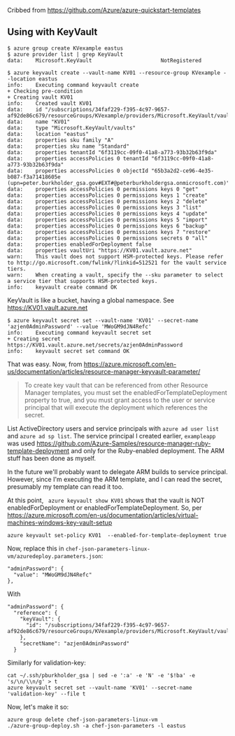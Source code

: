 Cribbed from https://github.com/Azure/azure-quickstart-templates


## Using with KeyVault

```
$ azure group create KVexample eastus
$ azure provider list | grep KeyVault
data:    Microsoft.KeyVault                      NotRegistered

$ azure keyvault create --vault-name KV01 --resource-group KVexample --location eastus
info:    Executing command keyvault create
+ Checking pre-condition
+ Creating vault KV01
info:    Created vault KV01
data:    id "/subscriptions/34faf229-f395-4c97-9657-af92de86c679/resourceGroups/KVexample/providers/Microsoft.KeyVault/vaults/KV01"
data:    name "KV01"
data:    type "Microsoft.KeyVault/vaults"
data:    location "eastus"
data:    properties sku family "A"
data:    properties sku name "Standard"
data:    properties tenantId "6f3119cc-09f0-41a8-a773-93b32b63f9da"
data:    properties accessPolicies 0 tenantId "6f3119cc-09f0-41a8-a773-93b32b63f9da"
data:    properties accessPolicies 0 objectId "65b3a2d2-ce96-4e35-b087-f3a71418605e (upn=peter.burkholder_gsa.gov#EXT#@peterburkholdergsa.onmicrosoft.com)"
data:    properties accessPolicies 0 permissions keys 0 "get"
data:    properties accessPolicies 0 permissions keys 1 "create"
data:    properties accessPolicies 0 permissions keys 2 "delete"
data:    properties accessPolicies 0 permissions keys 3 "list"
data:    properties accessPolicies 0 permissions keys 4 "update"
data:    properties accessPolicies 0 permissions keys 5 "import"
data:    properties accessPolicies 0 permissions keys 6 "backup"
data:    properties accessPolicies 0 permissions keys 7 "restore"
data:    properties accessPolicies 0 permissions secrets 0 "all"
data:    properties enabledForDeployment false
data:    properties vaultUri "https://KV01.vault.azure.net"
warn:    This vault does not support HSM-protected keys. Please refer to http://go.microsoft.com/fwlink/?linkid=512521 for the vault service tiers.
warn:    When creating a vault, specify the --sku parameter to select a service tier that supports HSM-protected keys.
info:    keyvault create command OK
```

KeyVault is like a bucket, having a global namespace. See https://KV01.vault.azure.net

```
$ azure keyvault secret set --vault-name 'KV01' --secret-name 'azjen0AdminPassword' --value 'MWoGM9dJN4Refc'
info:    Executing command keyvault secret set
+ Creating secret https://KV01.vault.azure.net/secrets/azjen0AdminPassword
info:    keyvault secret set command OK
```

That was easy. Now, from https://azure.microsoft.com/en-us/documentation/articles/resource-manager-keyvault-parameter/
> To create key vault that can be referenced from other Resource Manager templates, you must set the enabledForTemplateDeployment property to true, and you must grant access to the user or service principal that will execute the deployment which references the secret.

List ActiveDirectory users and service principals with `azure ad user list` and `azure ad sp list`.
The service principal I created earlier, `exampleapp` was used https://github.com/Azure-Samples/resource-manager-ruby-template-deployment and only for the Ruby-enabled deployment. The ARM stuff has been done as myself.

In the future we'll probably want to delegate ARM builds to service principal. However, since I'm executing the ARM template, and I can read the secret, presumably my template can read it too.

At this point, ` azure keyvault show KV01` shows that the vault is NOT enabledForDeployment or enabledForTemplateDeployment. So, per https://azure.microsoft.com/en-us/documentation/articles/virtual-machines-windows-key-vault-setup

```
azure keyvault set-policy KV01  --enabled-for-template-deployment true
```

Now, replace this in `chef-json-parameters-linux-vm/azuredeploy.parameters.json`:

```
"adminPassword": {
  "value": "MWoGM9dJN4Refc"
},
```

With

```
"adminPassword": {
  "reference": {
    "keyVault": {
      "id": "/subscriptions/34faf229-f395-4c97-9657-af92de86c679/resourceGroups/KVexample/providers/Microsoft.KeyVault/vaults/KV01"
    },
    "secretName": "azjen0AdminPassword"
  }
```

Similarly for validation-key:

```
cat ~/.ssh/pburkholder_gsa | sed -e ':a' -e 'N' -e '$!ba' -e 's/\n/\\n/g' > t
azure keyvault secret set --vault-name 'KV01' --secret-name 'validation-key' --file t
```

Now, let's make it so:

```
azure group delete chef-json-parameters-linux-vm
./azure-group-deploy.sh -a chef-json-parameters -l eastus
```
